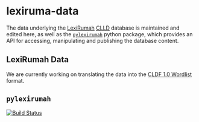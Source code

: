 # lexiruma-data

The data underlying the [LexiRumah](http://www.model-ling.eu/lexirumah/)
[CLLD](http://clld.org) database is maintained and edited here, as well as the
[`pylexirumah`](#pylexirumah) python package, which provides an API for
accessing, manipulating and publishing the database content.

## LexiRumah Data

We are currently working on translating the data into the [CLDF 1.0
Wordlist](https://github.com/glottobank/cldf/tree/master/modules/Wordlist)
format.

## `pylexirumah`
[![Build Status](https://travis-ci.org/lessersunda/lexirumah-data.svg?branch=master)](https://travis-ci.org/lessersunda/lexirumah-data)
